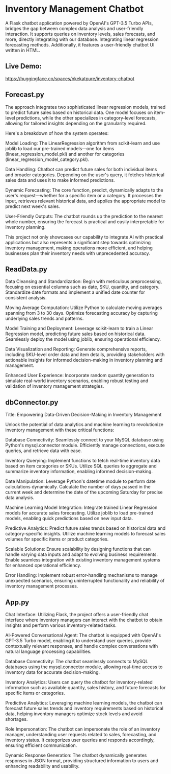 # Inventory Management Chatbot
A Flask chatbot application powered by OpenAI's GPT-3.5 Turbo APIs, bridges the gap between complex data analysis and user-friendly interaction. It supports queries on inventory levels, sales forecasts, and more, directly integrating with our database. Integrating linear regression forecasting methods. Additionally, it features a user-friendly chatbot UI written in HTML.

## Live Demo: 

https://huggingface.co/spaces/nkekatpure/inventory-chatbot


## Forecast.py
The approach integrates two sophisticated linear regression models, trained to predict future sales based on historical data. One model focuses on item-level predictions, while the other specializes in category-level forecasts, allowing for tailored insights depending on the granularity required.

Here's a breakdown of how the system operates:

Model Loading: The LinearRegression algorithm from scikit-learn and use joblib to load our pre-trained models—one for items (linear_regression_model.pkl) and another for categories (linear_regression_model_category.pkl).

Data Handling: Chatbot can predict future sales for both individual items and broader categories. Depending on the user's query, it fetches historical sales data and uses it to make informed predictions.

Dynamic Forecasting: The core function, predict, dynamically adapts to the user's request—whether for a specific item or a category. It processes the input, retrieves relevant historical data, and applies the appropriate model to predict next week's sales.

User-Friendly Outputs: The chatbot rounds up the prediction to the nearest whole number, ensuring the forecast is practical and easily interpretable for inventory planning.

This project not only showcases our capability to integrate AI with practical applications but also represents a significant step towards optimizing inventory management, making operations more efficient, and helping businesses plan their inventory needs with unprecedented accuracy.
## ReadData.py
Data Cleansing and Standardization: Begin with meticulous preprocessing, focusing on essential columns such as date, SKU, quantity, and category. Standardize date formats and implement a unified date counter for consistent analysis.

Moving Average Computation: Utilize Python to calculate moving averages spanning from 3 to 30 days. Optimize forecasting accuracy by capturing underlying sales trends and patterns.

Model Training and Deployment: Leverage scikit-learn to train a Linear Regression model, predicting future sales based on historical data. Seamlessly deploy the model using joblib, ensuring operational efficiency.

Data Visualization and Reporting: Generate comprehensive reports, including SKU-level order data and item details, providing stakeholders with actionable insights for informed decision-making in inventory planning and management.

Enhanced User Experience: Incorporate random quantity generation to simulate real-world inventory scenarios, enabling robust testing and validation of inventory management strategies.
## dbConnector.py

Title: Empowering Data-Driven Decision-Making in Inventory Management

Unlock the potential of data analytics and machine learning to revolutionize inventory management with these critical functions:

Database Connectivity: Seamlessly connect to your MySQL database using Python's mysql.connector module. Efficiently manage connections, execute queries, and retrieve data with ease.

Inventory Querying: Implement functions to fetch real-time inventory data based on item categories or SKUs. Utilize SQL queries to aggregate and summarize inventory information, enabling informed decision-making.

Date Manipulation: Leverage Python's datetime module to perform date calculations dynamically. Calculate the number of days passed in the current week and determine the date of the upcoming Saturday for precise data analysis.

Machine Learning Model Integration: Integrate trained Linear Regression models for accurate sales forecasting. Utilize joblib to load pre-trained models, enabling quick predictions based on new input data.

Predictive Analytics: Predict future sales trends based on historical data and category-specific insights. Utilize machine learning models to forecast sales volumes for specific items or product categories.

Scalable Solutions: Ensure scalability by designing functions that can handle varying data inputs and adapt to evolving business requirements. Enable seamless integration with existing inventory management systems for enhanced operational efficiency.

Error Handling: Implement robust error-handling mechanisms to manage unexpected scenarios, ensuring uninterrupted functionality and reliability of inventory management processes.
## App.py
Chat Interface: Utilizing Flask, the project offers a user-friendly chat interface where inventory managers can interact with the chatbot to obtain insights and perform various inventory-related tasks.

AI-Powered Conversational Agent: The chatbot is equipped with OpenAI's GPT-3.5 Turbo model, enabling it to understand user queries, provide contextually relevant responses, and handle complex conversations with natural language processing capabilities.

Database Connectivity: The chatbot seamlessly connects to MySQL databases using the mysql.connector module, allowing real-time access to inventory data for accurate decision-making.

Inventory Analytics: Users can query the chatbot for inventory-related information such as available quantity, sales history, and future forecasts for specific items or categories.

Predictive Analytics: Leveraging machine learning models, the chatbot can forecast future sales trends and inventory requirements based on historical data, helping inventory managers optimize stock levels and avoid shortages.

Role Impersonation: The chatbot can impersonate the role of an inventory manager, understanding user requests related to sales, forecasting, and inventory status. It categorizes user queries and responds accordingly, ensuring efficient communication.

Dynamic Response Generation: The chatbot dynamically generates responses in JSON format, providing structured information to users and enhancing readability and usability.


